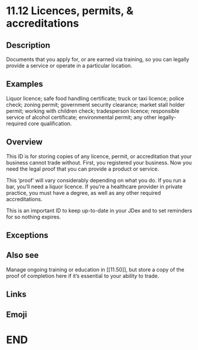 # 11.12 Licences, permits, & accreditations

## Description

Documents that you apply for, or are earned via training, so you can legally provide a service or operate in a particular location.

## Examples

Liquor licence; safe food handling certificate; truck or taxi licence; police check; zoning permit; government security clearance; market stall holder permit; working with children check; tradesperson licence; responsible service of alcohol certificate; environmental permit; any other legally-required core qualification.

## Overview

This ID is for storing copies of any licence, permit, or accreditation that your business cannot trade without. First, you registered your business. Now you need the legal proof that you can provide a product or service.

This ‘proof’ will vary considerably depending on what you do. If you run a bar, you’ll need a liquor licence. If you’re a healthcare provider in private practice, you must have a degree, as well as any other required accreditations.

This is an important ID to keep up-to-date in your JDex and to set reminders for so nothing expires.

## Exceptions

## Also see

Manage ongoing training or education in [[11.50]], but store a copy of the proof of completion here if it’s essential to your ability to trade.


## Links

## Emoji

# END